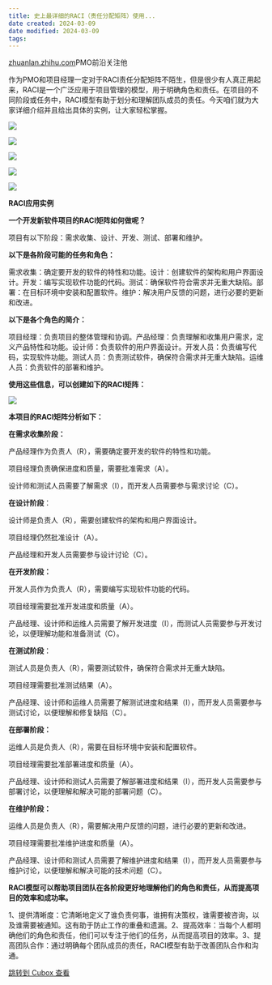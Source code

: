```yaml
---
title: 史上最详细的RACI（责任分配矩阵）使用...
date created: 2024-03-09
date modified: 2024-03-09
tags:
---
```



[zhuanlan.zhihu.com](https://zhuanlan.zhihu.com/p/631489823)PMO前沿关注他

作为PMO和项目经理一定对于RACI责任分配矩阵不陌生，但是很少有人真正用起来，RACI是一个广泛应用于项目管理的模型，用于明确角色和责任。在项目的不同阶段或任务中，RACI模型有助于划分和理解团队成员的责任。今天咱们就为大家详细介绍并且给出具体的实例，让大家轻松掌握。

![](https://image.cubox.pro/article/2023080323133611407/66332.jpg)

![](https://image.cubox.pro/article/2023080323133610135/20770.jpg)

![](https://image.cubox.pro/article/2023080323133642771/63394.jpg)

![](https://image.cubox.pro/article/2023080323044759553/58534.jpg)

![](https://image.cubox.pro/article/2023080323045355952/33045.jpg)

**RACI应用实例**

**一个开发新软件项目的RACI矩阵如何做呢？**

项目有以下阶段：需求收集、设计、开发、测试、部署和维护。

**以下是各阶段可能的任务和角色：**

需求收集：确定要开发的软件的特性和功能。设计：创建软件的架构和用户界面设计。开发：编写实现软件功能的代码。测试：确保软件符合需求并无重大缺陷。部署：在目标环境中安装和配置软件。维护：解决用户反馈的问题，进行必要的更新和改进。

**以下是各个角色的简介：**

项目经理：负责项目的整体管理和协调。产品经理：负责理解和收集用户需求，定义产品特性和功能。设计师：负责软件的用户界面设计。开发人员：负责编写代码，实现软件功能。测试人员：负责测试软件，确保符合需求并无重大缺陷。运维人员：负责软件的部署和维护。

**使用这些信息，可以创建如下的RACI矩阵：**

![](https://image.cubox.pro/article/2023080323133610944/62810.jpg)

**本项目的RACI矩阵分析如下：**

**在需求收集阶段：**

产品经理作为负责人（R），需要确定要开发的软件的特性和功能。

项目经理负责确保进度和质量，需要批准需求（A）。

设计师和测试人员需要了解需求（I），而开发人员需要参与需求讨论（C）。

**在设计阶段**：

设计师是负责人（R），需要创建软件的架构和用户界面设计。

项目经理仍然批准设计（A）。

产品经理和开发人员需要参与设计讨论（C）。

**在开发阶段：**

开发人员作为负责人（R），需要编写实现软件功能的代码。

项目经理需要批准开发进度和质量（A）。

产品经理、设计师和运维人员需要了解开发进度（I），而测试人员需要参与开发讨论，以便理解功能和准备测试（C）。

**在测试阶段**：

测试人员是负责人（R），需要测试软件，确保符合需求并无重大缺陷。

项目经理需要批准测试结果（A）。

产品经理、设计师和运维人员需要了解测试进度和结果（I），而开发人员需要参与测试讨论，以便理解和修复缺陷（C）。

**在部署阶段：**

运维人员是负责人（R），需要在目标环境中安装和配置软件。

项目经理需要批准部署进度和质量（A）。

产品经理、设计师和测试人员需要了解部署进度和结果（I），而开发人员需要参与部署讨论，以便理解和解决可能的部署问题（C）。

**在维护阶段：**

运维人员是负责人（R），需要解决用户反馈的问题，进行必要的更新和改进。

项目经理需要批准维护进度和质量（A）。

产品经理、设计师和测试人员需要了解维护进度和结果（I），而开发人员需要参与维护讨论，以便理解和解决可能的技术问题（C）。

**RACI模型可以帮助项目团队在各阶段更好地理解他们的角色和责任，从而提高项目的效率和成功率。**

1、提供清晰度：它清晰地定义了谁负责何事，谁拥有决策权，谁需要被咨询，以及谁需要被通知。这有助于防止工作的重叠和遗漏。2、提高效率：当每个人都明确他们的角色和责任，他们可以专注于他们的任务，从而提高项目的效率。3、提高团队合作：通过明确每个团队成员的责任，RACI模型有助于改善团队合作和沟通。

[跳转到 Cubox 查看](https://cubox.pro/my/card?id=7096809123110454091)